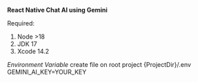 **React Native Chat AI using Gemini**

Required:
1. Node >18
2. JDK 17
3. Xcode 14.2

*Environment Variable*
create file on root project {ProjectDir}/.env
GEMINI_AI_KEY=YOUR_KEY
